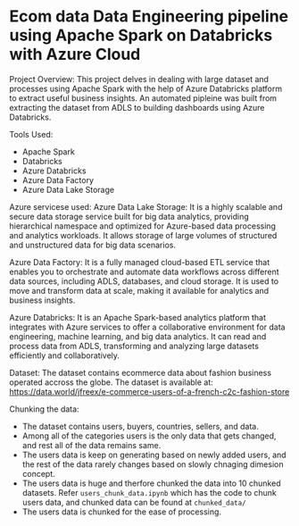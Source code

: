 # Ecom data Data Engineering pipeline using Apache Spark on Databricks with Azure Cloud

Project Overview:
This project delves in dealing with large dataset and processes using Apache Spark with the help of Azure Databricks platform to extract useful business insights. An automated pipleine was built from extracting the dataset from ADLS to building dashboards using Azure Databricks.


Tools Used:
- Apache Spark
- Databricks
- Azure Databricks
- Azure Data Factory
- Azure Data Lake Storage

Azure servicese used: Azure Data Lake Storage: It is a highly scalable and secure data storage service built for big data analytics, providing hierarchical namespace and optimized for Azure-based data processing and analytics workloads. It allows storage of large volumes of structured and unstructured data for big data scenarios.

Azure Data Factory: It is a fully managed cloud-based ETL service that enables you to orchestrate and automate data workflows across different data sources, including ADLS, databases, and cloud storage. It is used to move and transform data at scale, making it available for analytics and business insights.

Azure Databricks: It is an Apache Spark-based analytics platform that integrates with Azure services to offer a collaborative environment for data engineering, machine learning, and big data analytics. It can read and process data from ADLS, transforming and analyzing large datasets efficiently and collaboratively.

Dataset:
The dataset contains ecommerce data about fashion business operated accross the globe. 
The dataset is available at: https://data.world/jfreex/e-commerce-users-of-a-french-c2c-fashion-store

Chunking the data:
- The dataset contains users, buyers, countries, sellers, and data.
- Among all of the categories users is the only data that gets changed, and rest all of the data remains same.
- The users data is keep on generating based on newly added users, and the rest of the data rarely changes based on slowly chnaging dimesion concept.
- The users data is huge and therfore chunked the data into 10 chunked datasets. Refer `users_chunk_data.ipynb` which has the code to chunk users data, and chunked data can be found at `chunked_data/`
- The users data is chunked for the ease of processing.







